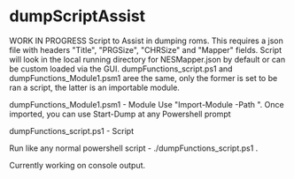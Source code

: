 # dumpScriptAssist
WORK IN PROGRESS
Script to Assist in dumping roms.  This requires a json file with headers "Title", "PRGSize", "CHRSize" and "Mapper" fields.  Script will look in the local running directory for NESMapper.json by default or can be custom loaded via the GUI.  dumpFunctions_script.ps1 and dumpFunctions_Module1.psm1 aree the same, only the former is set to be ran a script, the latter is an importable module.

dumpFunctions_Module1.psm1 -  Module 
Use "Import-Module -Path <path to dumpFunctions_Module1.psm1>".  Once imported, you can use Start-Dump at any Powershell prompt

dumpFunctions_script.ps1 - Script

Run like any normal powershell script - ./dumpFunctions_script.ps1 .  

Currently working on console output. 
